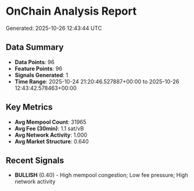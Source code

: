 # OnChain Analysis Report
Generated: 2025-10-26 12:43:44 UTC

## Data Summary
- **Data Points**: 96
- **Feature Points**: 96
- **Signals Generated**: 1
- **Time Range**: 2025-10-24 21:20:46.527887+00:00 to 2025-10-26 12:43:42.578463+00:00

## Key Metrics
- **Avg Mempool Count**: 31965
- **Avg Fee (30min)**: 1.1 sat/vB
- **Avg Network Activity**: 1.000
- **Avg Market Structure**: 0.640

## Recent Signals
- **BULLISH** (0.40) - High mempool congestion; Low fee pressure; High network activity
